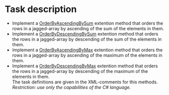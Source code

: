# Task description

- Implement a [OrderByAscendingBySum](JaggedArrays/ArrayExtension.cs#L12) extention method that orders the rows in a jagged-array by ascending of the sum of the elements in them.
- Implement a [OrderByDescendingBySum](JaggedArrays/ArrayExtension.cs#L22) extention method that orders the rows in a jagged-array by descending of the sum of the elements in them.
- Implement a [OrderByAscendingByMax](JaggedArrays/ArrayExtension.cs#L32) extention method that orders the rows in a jagged-array by ascending of the maximum of the elements in them.
- Implement a [OrderByDescendingByMax](JaggedArrays/ArrayExtension.cs#L42) extention method that orders the rows in a jagged-array by descending of the maximum of the elements in them.      
The task definitions are given in the XML-comments for this methods.         
_Restriction: use only the capabilities of the C# language._